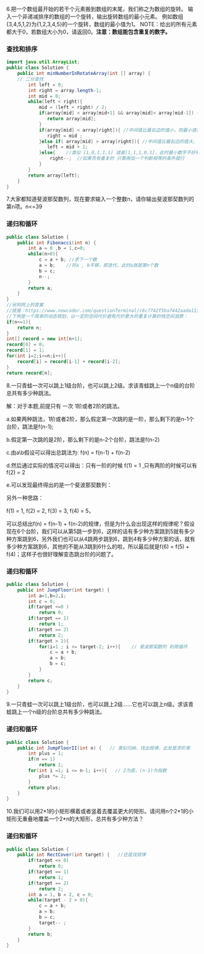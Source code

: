 6.把一个数组最开始的若干个元素搬到数组的末尾，我们称之为数组的旋转。 输入一个非递减排序的数组的一个旋转，输出旋转数组的最小元素。 例如数组{3,4,5,1,2}为{1,2,3,4,5}的一个旋转，数组的最小值为1。 NOTE：给出的所有元素都大于0，若数组大小为0，请返回0。**注意：数组能包含重复的数字。**

### 查找和排序

```java
import java.util.ArrayList;
public class Solution {
    public int minNumberInRotateArray(int [] array) {
    // 二分查找
        int left = 0;
        int right = array.length-1;
        int mid = 0;
        while(left < right){
            mid = (left + right) / 2;
            if(array[mid] < array[mid+1] && array[mid]< array[mid-1]) {
               return array[mid];
            }
            if(array[mid] < array[right]){ //中间值比最右边的值小，则最小值在数组的左边部分(此时中间值也有可能是最小值)
               right = mid ;
            }else if( array[mid] > array[right]){ //中间值比最右边的值大，则最小值在数组的右边部分
               left = mid + 1;
            }else{    //类似 [1,0,1,1,1] 或者[1,1,1,0,1]，此时最小数字不好判断在mid左边还是右边，只好一个一个试 
                right--;  //如果含有重复的 只需再加一个判断相等的条件就行 
            }
        }
        return array[left];
    }
}
```

7.大家都知道斐波那契数列，现在要求输入一个整数n，请你输出斐波那契数列的第n项。n&lt;=39

### 递归和循环

```java
public class Solution {
    public int Fibonacci(int n) {
        int a = 0 ,b = 1,c=0;
        while(n>0){
            c = a + b; //求下一个数
            a = b;    //将a , b平移，即迭代，此时a就是第n个数
            b = c;
            n--;
        }
        return a;
    }
}
//另附网上的答案
//链接：https://www.nowcoder.com/questionTerminal/c6c7742f5ba7442aada113136ddea0c3
//下例是一个简单的动态规划，以一定的空间代价避免代价更大的重复计算的栈空间浪费：
if(n<=1){
    return n;
}
int[] record = new int[n+1];
record[0] = 0;
record[1] = 1;
for(int i=2;i<=n;i++){
    record[i] = record[i-1] + record[i-2];
}
return record[n];
```

8.一只青蛙一次可以跳上1级台阶，也可以跳上2级。求该青蛙跳上一个n级的台阶总共有多少种跳法。

解：对于本题,前提只有 一次 1阶或者2阶的跳法。

a.如果两种跳法，1阶或者2阶，那么假定第一次跳的是一阶，那么剩下的是n-1个台阶，跳法是f\(n-1\);

b.假定第一次跳的是2阶，那么剩下的是n-2个台阶，跳法是f\(n-2\)

c.由a\b假设可以得出总跳法为: f\(n\) = f\(n-1\) + f\(n-2\)

d.然后通过实际的情况可以得出：只有一阶的时候 f\(1\) = 1 ,只有两阶的时候可以有 f\(2\) = 2

e.可以发现最终得出的是一个斐波那契数列：

另外一种思路：

f\(1\) = 1, f\(2\) = 2, f\(3\) = 3, f\(4\) = 5，

可以总结出f\(n\) = f\(n-1\) + f\(n-2\)的规律，但是为什么会出现这样的规律呢？假设现在6个台阶，我们可以从第5跳一步到6，这样的话有多少种方案跳到5就有多少种方案跳到6，另外我们也可以从4跳两步跳到6，跳到4有多少种方案的话，就有多少种方案跳到6，其他的不能从3跳到6什么的啦，所以最后就是f\(6\) = f\(5\) + f\(4\)；这样子也很好理解变态跳台阶的问题了。

### 递归和循环

```java
public class Solution {
    public int JumpFloor(int target) {
        int a=1,b=2,i;
        int c = 0;
        if(target <=0 )
            return 0;
        if(target == 1)
            return 1;
        if(target == 2)
            return 2;
        if(target > 2){
            for(i=1 ; i <= target-2; i++){    // 斐波那契数列 利用循环
                c = a + b;
                a = b;
                b = c;
            }
        }
        return c;
    }
}
```

9.一只青蛙一次可以跳上1级台阶，也可以跳上2级……它也可以跳上n级。求该青蛙跳上一个n级的台阶总共有多少种跳法。

### 递归和循环

```java
public class Solution {
    public int JumpFloorII(int n) {   // 类似归纳，找出规律，此处是求阶乘
        int plus = 1;
        if(n == 1)
            return 1;
        for(int i =1; i <= n-1; i++){   // 2为底，(n-1)为指数
            plus *= 2;
        }
        return plus;
    }
}
```

10.我们可以用2\*1的小矩形横着或者竖着去覆盖更大的矩形。请问用n个2\*1的小矩形无重叠地覆盖一个2\*n的大矩形，总共有多少种方法？

### 递归和循环

```java
public class Solution {
    public int RectCover(int target) {   //还是找规律
        if(target <= 0)
            return 0;
        if(target == 1)
            return 1;
        if(target == 2)
            return 2;
        int a = 1, b = 2, c = 0;
        while(target - 2 > 0){
            c = a + b;
            a = b;
            b = c;
            target-- ;
        }
        return b;
    }
}
```



